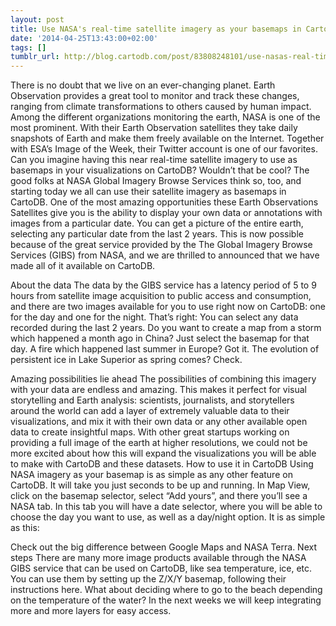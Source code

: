 ```yaml
---
layout: post
title: Use NASA's real-time satellite imagery as your basemaps in CartoDB
date: '2014-04-25T13:43:00+02:00'
tags: []
tumblr_url: http://blog.cartodb.com/post/83808248101/use-nasas-real-time-satellite-imagery-as-your-basemaps
---
```

There is no doubt that we live on an ever-changing planet. Earth Observation provides a great tool to monitor and track these changes, ranging from climate transformations to others caused by human impact. Among the different organizations monitoring the earth, NASA is one of the most prominent. With their Earth Observation satellites they take daily snapshots of Earth and make them freely available on the Internet. Together with ESA’s Image of the Week, their Twitter account is one of our favorites.
Can you imagine having this near real-time satellite imagery to use as basemaps in your visualizations on CartoDB? Wouldn’t that be cool? The good folks at NASA Global Imagery Browse Services think so, too, and starting today we all can use their satellite imagery as basemaps in CartoDB.
One of the most amazing opportunities these Earth Observations Satellites give you is the ability to display your own data or annotations with images from a particular date. You can get a picture of the entire earth, selecting any particular date from the last 2 years. This is now possible because of the great service provided by the The Global Imagery Browse Services (GIBS) from NASA, and we are thrilled to announced that we have made all of it available on CartoDB.

About the data
The data by the GIBS service has a latency period of 5 to 9 hours from satellite image acquisition to public access and consumption, and there are two images available for you to use right now on CartoDB: one for the day and one for the night.
That’s right: You can select any data recorded during the last 2 years. Do you want to create a map from a storm which happened a month ago in China? Just select the basemap for that day. A fire which happened last summer in Europe? Got it. The evolution of persistent ice in Lake Superior as spring comes? Check.

Amazing possibilities lie ahead
The possibilities of combining this imagery with your data are endless and amazing. This makes it perfect for visual storytelling and Earth analysis: scientists, journalists, and storytellers around the world can add a layer of extremely valuable data to their visualizations, and mix it with their own data or any other available open data to create insightful maps.
With other great startups working on providing a full image of the earth at higher resolutions, we could not be more excited about how this will expand the visualizations you will be able to make with CartoDB and these datasets.
How to use it in CartoDB
Using NASA imagery as your basemap is as simple as any other feature on CartoDB. It will take you just seconds to be up and running. In Map View, click on the basemap selector, select “Add yours”, and there you’ll see a NASA tab. In this tab you will have a date selector, where you will be able to choose the day you want to use, as well as a day/night option. It is as simple as this:

Check out the big difference between Google Maps and NASA Terra.
Next steps
There are many more image products available through the NASA GIBS service that can be used on CartoDB, like sea temperature, ice, etc. You can use them by setting up the Z/X/Y basemap, following their instructions here. What about deciding where to go to the beach depending on the temperature of the water? In the next weeks we will keep integrating more and more layers for easy access.
